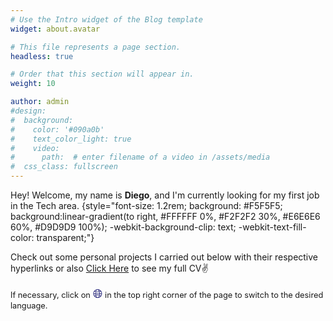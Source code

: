 ```yaml
---
# Use the Intro widget of the Blog template
widget: about.avatar

# This file represents a page section.
headless: true

# Order that this section will appear in.
weight: 10

author: admin
#design:
#  background:
#    color: '#090a0b'
#    text_color_light: true
#    video:
#      path:  # enter filename of a video in /assets/media
#  css_class: fullscreen
---
```


Hey! Welcome, my name is **Diego**, and I'm currently looking for my first job in the Tech area.
{style="font-size: 1.2rem; background: #F5F5F5; background:linear-gradient(to right, #FFFFFF 0%, #F2F2F2 30%, #E6E6E6 60%, #D9D9D9 100%); -webkit-background-clip: text; -webkit-text-fill-color: transparent;"}

Check out some personal projects I carried out below with their respective hyperlinks or also [Click Here](/about/) to see my full CV✌

<span style="font-size: 0.8rem;">If necessary, click on</span> <span style="font-size: 1.2rem; color: rgb(255, 255, 255);color: rgb(0 , 0, 100);">&#127760;</span> <span style="font-size: 0.8rem;">in the top right corner of the page to switch to the desired language.</span>

